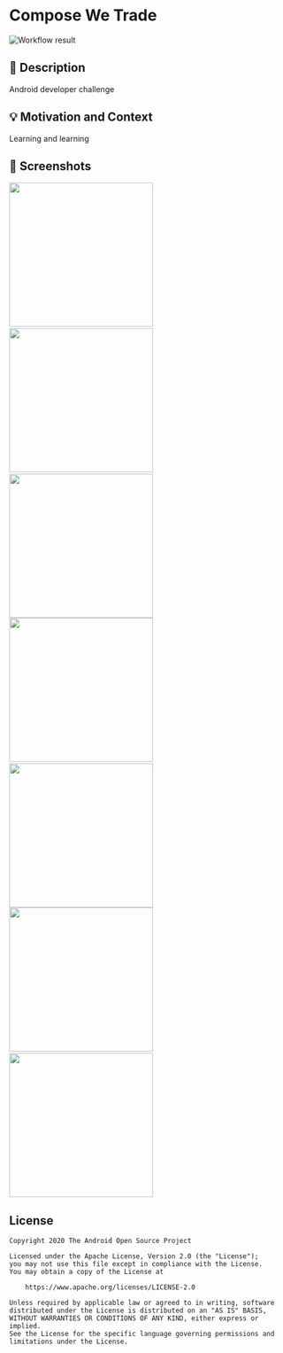 # Compose We Trade

<!--- Replace <OWNER> with your Github Username and <REPOSITORY> with the name of your repository. -->
<!--- You can find both of these in the url bar when you open your repository in github. -->
![Workflow result](https://github.com/PutraHardjono/ComposeWeTrade/workflows/Check/badge.svg)


## :scroll: Description
<!--- Describe your app in one or two sentences -->
Android developer challenge

## :bulb: Motivation and Context
<!--- Optionally point readers to interesting parts of your submission. -->
<!--- What are you especially proud of? -->
Learning and learning


## :camera_flash: Screenshots
<!-- You can add more screenshots here if you like -->
<img src="/results/screenshot_1.png" width="260">&emsp;<img src="/results/screenshot_2.png" width="260">&emsp;<img src="/results/screenshot_5.png" width="260">
<img src="/results/screenshot_3.png" width="260">&emsp;<img src="/results/screenshot_6.png" width="260">
<img src="/results/screenshot_4.png" width="260">&emsp;<img src="/results/screenshot_7.png" width="260">

## License
```
Copyright 2020 The Android Open Source Project

Licensed under the Apache License, Version 2.0 (the "License");
you may not use this file except in compliance with the License.
You may obtain a copy of the License at

    https://www.apache.org/licenses/LICENSE-2.0

Unless required by applicable law or agreed to in writing, software
distributed under the License is distributed on an "AS IS" BASIS,
WITHOUT WARRANTIES OR CONDITIONS OF ANY KIND, either express or implied.
See the License for the specific language governing permissions and
limitations under the License.
```
